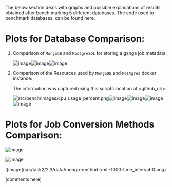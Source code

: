 The below section deals with graphs and possible explanations of results obtained after bench marking 5 different databases. The code used to benchmark databases, can be found here. 

# Plots for Database Comparison:

1. Comparison of `MongoDB` and `PostgreSQL` for storing a ganga job metadata:

   ![image](src/bench/draw/mongo_time.png)![image](src/bench/draw/postgres_time.png)![image](src/bench/draw/total_time.png)

2. Comparison of the Resources used by `MongoDB` and `Postgres` docker instance:

   The information was captured using this scripts location at <github_url>:

   ![src/bench/images/cpu_usage_percent.png](src/bench/images/BLOCK.png)![image](src/bench/images/NETIO.png)![image](src/bench/images/cpu_usage_percent.png)![image](src/bench/images/mem_usage_percent.png)![image](src/bench/images/MEM_USAGE.png)

   

# Plots for Job Conversion Methods Comparison:

![image](src/task2/2.3/data/mongo-method-full_print-1000-time_interval-0.png)

![image](src/task2/2.3/data/mongo-method-export-1000-time_interval-0.png)

![image](src/task2/2.3/data/mongo-method-xml -1000-time_interval-0.png)

(comments here)

